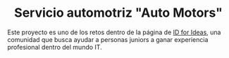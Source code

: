 <h1 align="center"> Servicio automotriz "Auto Motors" </h1>

Este proyecto es uno de los retos dentro de la página de [ID for Ideas](https://idforideas.com/), una comunidad que busca ayudar a personas juniors a ganar experiencia profesional dentro del mundo IT.
